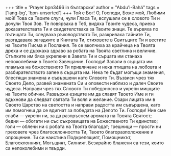 +++
title = 'Prayer bpn3466 in български'
author = "Abdu'l-Bahá"
tags = ['lang-bg', 'bpn-unsorted']
+++
Той е Бог! О, Господи, Боже мой, Любими мой! Това са Твоите слуги, чули Гласа Ти, вслушали се в словото Ти и дочули Твоя Зов. Те повярваха в Теб, видяха Твоите чудеса, приеха доказателствата Ти и свидетелстваха за Твоите знаци. Те вървяха по пътищата Ти, следваха ръководството Ти, разкриваха тайните Ти, разгадаваха загадките в Книгата Ти, стиховете в Свитъците Ти и вестите на Твоите Писма и Послания. Те се вкопчиха за крайчеца на Твоята дреха и се държаха здраво за робата на Твоята светлина и величие. Стъпките им бяха укрепени в Завета Ти и сърцата им станаха непоколебими в Твоето Завещание. Господи! Запали в сърцата им пламъка на божественото Ти привличане и нека птицата на любовта и разбирателството запее в сърцата им. Нека те бъдат могъщи знамения, блестящи знамена и съвършени като Словото Ти. Възвиси чрез тях Своето Дело, развей знамената Си и оповести наблизо и далеч Своите чудеса. Направи чрез тях Словото Ти победоносно и укрепи мишците на Твоите обични. Развържи езиците им да славят Твоето Име и ги вдъхнови да следват святата Ти воля и желание. Озари лицата им в Своето Царство на светостта и направи радостта им съвършена, като им помогнеш да се вдигнат за победата на Делото Ти.
Господи! Ние сме слаби — укрепи ни, за да разпръснем аромата на Твоята Святост; бедни — обогати ни със съкровищата на Божественото Ти единство; голи — облечи ни с робата на Твоята благодат; грешници — прости ни греховете чрез благосклонността Ти, Твоето благоразположение и опрощение. Ти си наистина Подкрепящият, Помощникът, Благосклонният, Могъщият, Силният.
Безкрайно блажени са тези, които са непоколебими и твърди.

